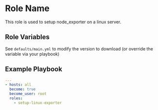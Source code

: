 Role Name
=========

This role is used to setup node_exporter on a linux server.


Role Variables
--------------

See `defaults/main.yml` to modify the version to download (or override the variable via your playbook)

Example Playbook
----------------

```YAML
---
- hosts: all
  become: true
  become_user: root
  roles:
    - setup-linux-exporter
```
